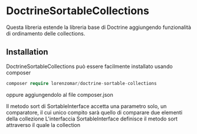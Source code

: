 DoctrineSortableCollections
=============================

Questa libreria estende la libreria base di Doctrine aggiungendo funzionalità di ordinamento delle collections.

## Installation
DoctrineSortableCollections può essere facilmente installato usando composer
```php
composer require lorenzomar/doctrine-sortable-collections
```
oppure aggiungendolo al file composer.json



Il metodo sort di SortableInterface accetta una parametro solo, un comparatore, il cui unico compito sarà quello di comparare due elementi della collezione
L'interfaccia SortableInterface definisce il metodo sort attraverso il quale la collection
